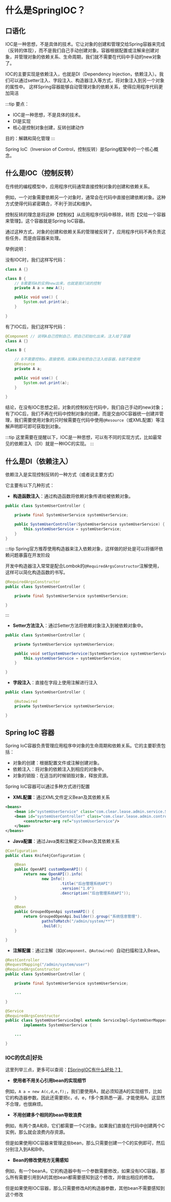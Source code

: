 # 什么是SpringIOC？

## 口语化

IOC是一种思想，不是具体的技术。它让对象的创建和管理交给Spring容器来完成（反转的体现），而不是我们自己手动创建对象。容器根据配置或注解来创建对象，并管理对象的依赖关系、生命周期，我们就不需要在代码中手动的new对象了。

IOC的主要实现是依赖注入，也就是DI（Dependency Injection，依赖注入）。我们可以通过setter注入、字段注入、构造器注入等方式，将对象注入到另一个对象的属性中。 这样Spring容器能够自动管理对象的依赖关系，使得应用程序代码更加简洁

:::tip
要点：

- IOC是一种思想，不是具体的技术。
- DI是实现
- 核心是控制对象创建，反转创建动作

目的：解耦和简化管理
:::

Spring IoC（Inversion of Control，控制反转）是Spring框架中的一个核心概念。

## 什么是IOC（控制反转）

在传统的编程模型中，应用程序代码通常直接控制对象的创建和依赖关系。

例如，一个对象需要依赖另一个对象时，通常会在代码中直接创建依赖对象。这种方式使得代码紧密耦合，不利于测试和维护。

控制反转的理念是将这种【控制权】从应用程序代码中移除，转而【交给一个容器来管理】。这个容器就是Spring IoC容器。

通过这种方式，对象的创建和依赖关系的管理被反转了，应用程序代码不再负责这些任务，而是由容器来处理。

举例说明：

没有IOC时，我们这样写代码：

```java
class A {}

class B {
    // B需要将A的实例new出来，也就是我们说的控制
    private A a = new A();

    public void use() {
        System.out.print(a);
    }
        
}
```

有了IOC后，我们这样写代码：

```java
@Component // 说明A自己控制自己，把自己初始化出来，注入给了容器
class A {}

class B {

    // B不需要控制a，直接使用。如果A没有把自己注入给容器，B就不能使用
    @Resource
    private A a;

    public void use() {
        System.out.print(a);
    }
        
}
```

结论，在没有IOC思想之前，对象的控制权在代码中，我们自己手动的new对象；有了IOC后，我们不再在代码中控制对象的创建，而是交由IOC容器统一创建并管理，我们需要使用对象的只时候需要在代码中使用`@Resource`（或XML配置）等注解声明即可即可获取到对象。

:::tip
这里需要在提醒以下，IOC是一种思想，可以有不同的实现方式，比如最常见的依赖注入（DI）就是一种IOC的实现。
:::

## 什么是DI（依赖注入）

依赖注入是实现控制反转的一种方式（或者说主要方式）

它主要有以下几种形式：

- **构造函数注入**：通过构造函数将依赖对象传递给被依赖对象。

```java
public class SystemUserController {

    private final SystemUserService systemUserService;

    public SystemUserController(SystemUserService systemUserService) {
        this.systemUserService = systemUserService;
    }
}
```

:::tip
Spring官方推荐使用构造器来注入依赖对象，这样做的好处是可以将循环依赖问题暴露在开发阶段

开发中构造器注入常常是配合Lombok的`@RequiredArgsConstructor`注解使用，这样可以简化构造函数的书写。

```java
@RequiredArgsConstructor
public class SystemUserController {

    private final SystemUserService systemUserService;

}
```

:::

- **Setter方法注入**：通过Setter方法将依赖对象注入到被依赖对象中。

```java
public class SystemUserController {

    private SystemUserService systemUserService;

    public void setSystemUserService(SystemUserService systemUserService) {
        this.systemUserService = systemUserService;
    }

}
```

- **字段注入**：直接在字段上使用注解进行注入

```java
public class SystemUserController {

    @Autowired
    private SystemUserService systemUserService;

}
```

## Spring IoC 容器

Spring IoC容器负责管理应用程序中对象的生命周期和依赖关系。它的主要职责包括：

- 对象的创建：根据配置文件或注解创建对象。
- 依赖注入：将对象的依赖注入到相应的对象中。
- 对象的销毁：在适当的时候销毁对象，释放资源。

Spring IoC容器可以通过多种方式进行配置

- **XML配置**：通过XML文件定义Bean及其依赖关系

```xml
<beans>
    <bean id="systemUserService" class="com.clear.lease.admin.service.SystemUserService"><"/>
    <bean id="systemUserController" class="com.clear.lease.admin.controller.system.SystemUserController">
        <constructor-arg ref="systemUserService"/>
    </bean>
</beans>
```

- **Java配置**：通过Java类和注解定义Bean及其依赖关系

```java
@Configuration
public class Knife4jConfiguration {

    @Bean
    public OpenAPI customOpenAPI() {
        return new OpenAPI().info(
                new Info()
                        .title("后台管理系统API")
                        .version("1.0")
                        .description("后台管理系统API"));
    }

    @Bean
    public GroupedOpenApi systemAPI() {
        return GroupedOpenApi.builder().group("系统信息管理").
                pathsToMatch("/admin/system/**")
                .build();
    }

}

```

- **注解配置**：通过注解（如`@Component`、`@Autowired`）自动扫描和注入Bean。

```java
@RestController
@RequestMapping("/admin/system/user")
@RequiredArgsConstructor
public class SystemUserController {

    private final SystemUserService systemUserService;

    ...

}

@Service
@RequiredArgsConstructor
public class SystemUserServiceImpl extends ServiceImpl<SystemUserMapper, SystemUser>
        implements SystemUserService {

    ...

}
```

### IOC的优点|好处

这里列举三点，更多可以查阅：[【SpringIOC有什么好处？】](./SpringIOC有什么好处？)

- **使用者不用关心引用bean的实现细节**

例如，`A a = new A(c,d,e,f);`，我们要使用A，就必须知道A的实现细节，比如它的构造器参数。因此还需要把c，d，e，f多个类熟悉一遍，才能使用A。这显然不合理，也很麻烦。

- **不用创建多个相同的bean导致浪费**

例如，有两个类A和B，它们都需要一个C对象。如果我们直接在代码中创建两个C实例，那么就会浪费内存资源。

但是如果使用IOC容器来管理这些bean，那么只需要创建一个C的实例即可，然后分别注入到A和B中。

- **Bean的修改使用方无需感知**

例如，有一个beanA，它的构造器中有一个参数需要修改，如果没有IOC容器，那么所有需要引用到A的其他bean都需要感知到这个修改，并做出相应的修改。

但是如果使用IOC容器，那么只需要修改A的构造器参数，其他bean不需要感知到这个修改
